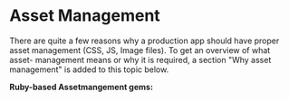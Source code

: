 # Asset Management

There are quite a few reasons why a production app should have proper
asset management (CSS, JS, Image files). To get an overview of what asset-
management means or why it is required, a section "Why asset management" is
added to this topic below.

__Ruby-based Assetmangement gems:__
